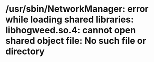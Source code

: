 # /usr/sbin/NetworkManager: error while loading shared libraries: libhogweed.so.4: cannot open shared object file: No such file or directory
